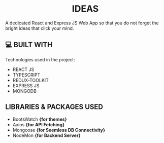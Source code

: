 <h1 align="center" id="title">IDEAS</h1>

<p id="description">A dedicated React and Express JS Web App so that you do not forget the bright ideas that click your mind.</p>

<h2>💻 BUILT WITH</h2>

Technologies used in the project:

*   REACT JS
*   TYPESCRIPT
*   REDUX-TOOLKIT
*   EXPRESS JS
*   MONGODB


<h2>LIBRARIES & PACKAGES USED</h2>

*   BootsWatch <b>{for themes}</b>
*   Axios <b>{for API Fetching}</b>
*   Mongoose <b>{for Seemless DB Connectivity}</b>
*   NodeMon <b>{for Backend Server}</b>